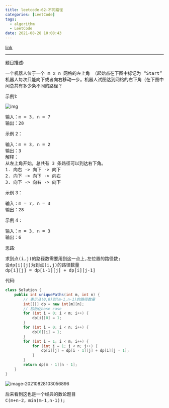 ```yaml
---
title: leetcode-62-不同路径
categories: [LeetCode]
tags:
  - algorithm
  - LeetCode
date: 2021-08-28 10:08:43
---
```


[link](https://leetcode-cn.com/problems/unique-paths/)

<hr/>

题目描述:

<pre>
一个机器人位于一个 m x n 网格的左上角 （起始点在下图中标记为 “Start” ）。
机器人每次只能向下或者向右移动一步。机器人试图达到网格的右下角（在下图中标记为 “Finish” ）。
问总共有多少条不同的路径？
</pre>

示例1:

![img](https://gitee.com/cao_ziqiang/img/raw/master/20210828102659.png)

<pre>
输入：m = 3, n = 7
输出：28
</pre>

示例 2：

<pre>
输入：m = 3, n = 2
输出：3
解释：
从左上角开始，总共有 3 条路径可以到达右下角。
1. 向右 -> 向下 -> 向下
2. 向下 -> 向下 -> 向右
3. 向下 -> 向右 -> 向下 
</pre>

示例 3：

<pre>
输入：m = 7, n = 3
输出：28 
</pre>

示例 4：

<pre>
输入：m = 3, n = 3
输出：6
</pre>

思路:

<pre>
求到点(i,j)的路径数需要用到这一点上,左位置的路径数;
设dp[i][j]为到点(i,j)的路径数量
dp[i][j] = dp[i-1][j] + dp[i][j-1]
</pre>

代码:

```java
class Solution {
    public int uniquePaths(int m, int n) {
        // 表示从(0,0)到(m-1,n-1)的路径数量
        int[][] dp = new int[m][n];
        // 初始化base case
        for (int i = 0; i < m; i++) {
            dp[i][0] = 1;
        }
        for (int i = 0; i < n; i++) {
            dp[0][i] = 1;
        }
        for (int i = 1; i < m; i++) {
            for (int j = 1; j < n; j++) {
                dp[i][j] = dp[i - 1][j] + dp[i][j - 1];
            }
        }
        return dp[m - 1][n - 1];
    }
}
```

![image-20210828103056896](https://gitee.com/cao_ziqiang/img/raw/master/20210828103057.png)

<pre>
后来看到这也是一个经典的数论题目
C(m+n-2，min(m-1,n-1));
</pre>

